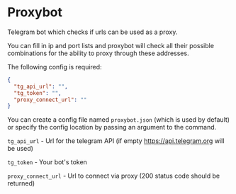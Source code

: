 # Proxybot

Telegram bot which checks if urls can be used as a proxy.

You can fill in ip and port lists and proxybot will check all their possible combinations for the ability to proxy through these addresses.

The following config is required:

```json
{
  "tg_api_url": "",
  "tg_token": "",
  "proxy_connect_url": ""
}
```

You can create a config file named `proxybot.json` (which is used by default) or specify the config location by passing an argument to the command.

`tg_api_url` - Url for the telegram API (if empty https://api.telegram.org will be used)

`tg_token` - Your bot's token

`proxy_connect_url` - Url to connect via proxy (200 status code should be returned)
